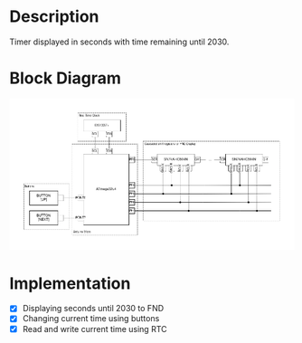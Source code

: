 # Description

Timer displayed in seconds with time remaining until 2030.

# Block Diagram

![Block Diagram](/doc/Block%20Diagram.webp)

# Implementation

- [X] Displaying seconds until 2030 to FND
- [X] Changing current time using buttons
- [X] Read and write current time using RTC
